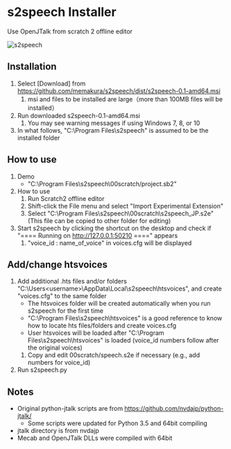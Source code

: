 # s2speech Installer
Use OpenJTalk from scratch 2 offline editor

![s2speech](https://github.com/memakura/s2speech/blob/master/images/ScratchSpeechSynth.png)

## Installation
1. Select [Download] from https://github.com/memakura/s2speech/dist/s2speech-0.1-amd64.msi
    1. msi and files to be installed are large（more than 100MB files will be installed）
1. Run downloaded s2speech-0.1-amd64.msi
    1. You may see warning messages if using Windows 7, 8, or 10
1. In what follows, "C:\Program Files\s2speech" is assumed to be the installed folder


## How to use
1. Demo
    - "C:\Program Files\s2speech\00scratch/project.sb2"
1. How to use
    1. Run Scratch2 offline editor
    1. Shift-click the File menu and select "Import Experimental Extension"
    1. Select "C:\Program Files\s2speech\00scratch\s2speech_JP.s2e" (This file can be copied to other folder for editing)
1. Start s2speech by clicking the shortcut on the desktop and check if "==== Running on http://127.0.0.1:50210 ====" appears
    1. "voice_id : name_of_voice" in voices.cfg will be displayed

## Add/change htsvoices
1. Add additional .hts files and/or folders "C:\Users\<username>\AppData\Local\s2speech\htsvoices", and create "voices.cfg" to the same folder
    - The htsvoices folder will be created automatically when you run s2speech for the first time
    - "C:\Program Files\s2speech\htsvoices" is a good reference to know how to locate hts files/folders and create voices.cfg
    - User htsvoices will be loaded after "C:\Program Files\s2speech\htsvoices" is loaded (voice_id numbers follow after the original voices)
    1. Copy and edit 00scratch/speech.s2e if necessary (e.g., add numbers for voice_id)
1. Run s2speech.py

## Notes
- Original python-jtalk scripts are from https://github.com/nvdajp/python-jtalk/
    - Some scripts were updated for Python 3.5 and 64bit compiling
- jtalk directory is from nvdajp
- Mecab and OpenJTalk DLLs were compiled with 64bit
